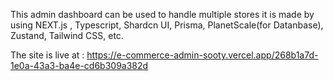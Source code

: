 This admin dashboard can be used to handle multiple stores it is made by using NEXT.js , Typescript, Shardcn UI, Prisma, PlanetScale(for Datanbase), Zustand, Tailwind CSS, etc.

The site is live at : https://e-commerce-admin-sooty.vercel.app/268b1a7d-1e0a-43a3-ba4e-cd6b309a382d


 
